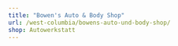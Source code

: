 ```yaml
---
title: "Bowen's Auto & Body Shop"
url: /west-columbia/bowens-auto-und-body-shop/
shop: Autowerkstatt
---
```

